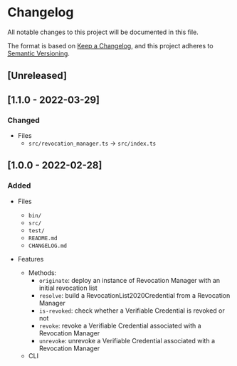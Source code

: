 # Changelog

All notable changes to this project will be documented in this file.

The format is based on [Keep a Changelog](https://keepachangelog.com/en/1.0.0/), and this project adheres to [Semantic Versioning](https://semver.org/spec/v2.0.0.html).

## [Unreleased]

## [1.1.0 - 2022-03-29]

### Changed

- Files
	- `src/revocation_manager.ts` -> `src/index.ts`


## [1.0.0 - 2022-02-28]

### Added

- Files
	- `bin/`
	- `src/`
	- `test/`
	- `README.md`
	- `CHANGELOG.md`

- Features
	- Methods:
		- `originate`: deploy an instance of Revocation Manager with an initial revocation list
		- `resolve`: build a RevocationList2020Credential from a Revocation Manager
		- `is-revoked`: check whether a Verifiable Credential is revoked or not
		- `revoke`: revoke a Verifiable Credential associated with a Revocation Manager
		- `unrevoke`: unrevoke a Verifiable Credential associated with a Revocation Manager
	- CLI
